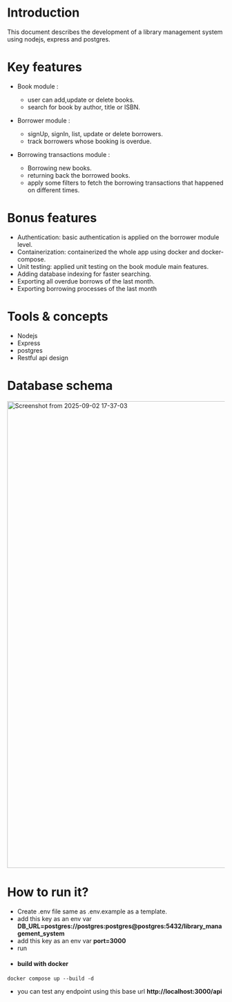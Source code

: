 # Introduction
This document describes the development of a library management system using nodejs, express and postgres.

# Key features
- Book module :
  - user can add,update or delete books.
  - search for book by author, title or ISBN.

- Borrower module :
  - signUp, signIn, list, update or delete borrowers.
  - track borrowers whose booking is overdue.
  

- Borrowing transactions module :
  - Borrowing new books.
  - returning back the borrowed books.
  - apply some filters to fetch the borrowing transactions that happened on different times.
 

# Bonus features
- Authentication: basic authentication is applied on the borrower module level.
- Containerization: containerized the whole app using docker and docker-compose.
- Unit testing: applied unit testing on the book module main features.
- Adding database indexing for faster searching.
- Exporting all overdue borrows of the last month.
- Exporting borrowing processes of the last month

# Tools & concepts
- Nodejs
- Express
- postgres
- Restful api design

# Database schema
<img width="1920" height="1080" alt="Screenshot from 2025-09-02 17-37-03" src="https://github.com/user-attachments/assets/97878680-ae7d-4b40-8831-202126268cba" />


# How to run it?
- Create .env file same as .env.example as a template.
- add this key as an env var **DB_URL=postgres://postgres:postgres@postgres:5432/library_management_system**
- add this key as an env var **port=3000**
- run
- #### build with docker
```
docker compose up --build -d
```
- you can test any endpoint using this base url **http://localhost:3000/api**
